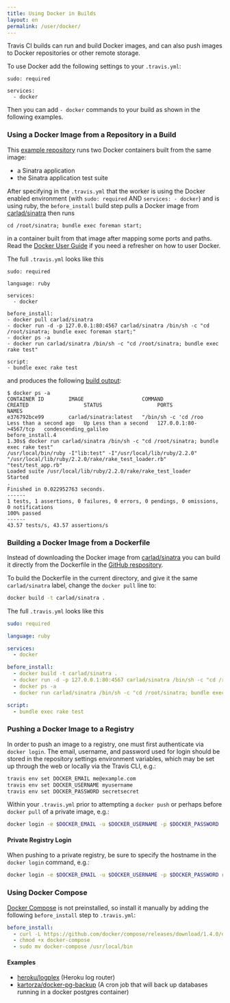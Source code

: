 ```yaml
---
title: Using Docker in Builds
layout: en
permalink: /user/docker/
---
```


<div id="toc"></div>

Travis CI builds can run and build Docker images, and can also push images to
Docker repositories or other remote storage.

To use Docker add the following settings to your `.travis.yml`:

```
sudo: required

services:
  - docker
```

Then you can add `- docker` commands to your build as shown in the following
examples.

### Using a Docker Image from a Repository in a Build

This [example repository](https://github.com/travis-ci/docker-sinatra) runs two
Docker containers built from the same image:

* a Sinatra application
* the Sinatra application test suite

After specifying in the `.travis.yml` that the worker is using the Docker
enabled environment (with `sudo: required` AND `services: - docker`) and is
using ruby, the `before_install` build step pulls a Docker image from
[carlad/sinatra](https://registry.hub.docker.com/u/carlad/sinatra/) then runs

```
cd /root/sinatra; bundle exec foreman start;
```

in a container built from that image after mapping some ports and paths. Read
the [Docker User Guide](https://docs.docker.com/userguide/) if you need a
refresher on how to user Docker.

The full `.travis.yml` looks like this

```
sudo: required

language: ruby

services:
  - docker

before_install:
- docker pull carlad/sinatra
- docker run -d -p 127.0.0.1:80:4567 carlad/sinatra /bin/sh -c "cd /root/sinatra; bundle exec foreman start;"
- docker ps -a
- docker run carlad/sinatra /bin/sh -c "cd /root/sinatra; bundle exec rake test"

script:
- bundle exec rake test
```

and produces the following [build
output](https://travis-ci.org/travis-ci/docker-sinatra):

```
$ docker ps -a
CONTAINER ID        IMAGE                   COMMAND                CREATED                  STATUS                  PORTS                    NAMES
e376792bce99        carlad/sinatra:latest   "/bin/sh -c 'cd /roo   Less than a second ago   Up Less than a second   127.0.0.1:80->4567/tcp   condescending_galileo
before_install.4
1.30s$ docker run carlad/sinatra /bin/sh -c "cd /root/sinatra; bundle exec rake test"
/usr/local/bin/ruby -I"lib:test" -I"/usr/local/lib/ruby/2.2.0" "/usr/local/lib/ruby/2.2.0/rake/rake_test_loader.rb" "test/test_app.rb"
Loaded suite /usr/local/lib/ruby/2.2.0/rake/rake_test_loader
Started
.
Finished in 0.022952763 seconds.
------
1 tests, 1 assertions, 0 failures, 0 errors, 0 pendings, 0 omissions, 0 notifications
100% passed
------
43.57 tests/s, 43.57 assertions/s
```

### Building a Docker Image from a Dockerfile

Instead of downloading the Docker image from
[carlad/sinatra](https://registry.hub.docker.com/u/carlad/sinatra/) you can
build it directly from the Dockerfile in the [GitHub
respository](https://github.com/travis-ci/docker-sinatra/blob/master/Dockerfile).

To build the Dockerfile in the current directory, and give it the same
`carlad/sinatra` label, change the `docker pull` line to:

``` bash
docker build -t carlad/sinatra .
```

The full `.travis.yml` looks like this

``` yaml
sudo: required

language: ruby

services:
  - docker

before_install:
  - docker build -t carlad/sinatra .
  - docker run -d -p 127.0.0.1:80:4567 carlad/sinatra /bin/sh -c "cd /root/sinatra; bundle exec foreman start;"
  - docker ps -a
  - docker run carlad/sinatra /bin/sh -c "cd /root/sinatra; bundle exec rake test"

script:
  - bundle exec rake test
```

### Pushing a Docker Image to a Registry

In order to push an image to a registry, one must first authenticate via `docker
login`.  The email, username, and password used for login should be stored in
the repository settings environment variables, which may be set up through the
web or locally via the Travis CLI, e.g.:

``` bash
travis env set DOCKER_EMAIL me@example.com
travis env set DOCKER_USERNAME myusername
travis env set DOCKER_PASSWORD secretsecret
```

Within your `.travis.yml` prior to attempting a `docker push` or perhaps before
`docker pull` of a private image, e.g.:

``` bash
docker login -e $DOCKER_EMAIL -u $DOCKER_USERNAME -p $DOCKER_PASSWORD
```

#### Private Registry Login

When pushing to a private registry, be sure to specify the hostname in the
`docker login` command, e.g.:

``` bash
docker login -e $DOCKER_EMAIL -u $DOCKER_USERNAME -p $DOCKER_PASSWORD registry.example.com
```

### Using Docker Compose

[Docker Compose](https://docs.docker.com/compose/) is not preinstalled, so
install it manually by adding the following `before_install` step to
`.travis.yml`:

```yaml
before_install:
  - curl -L https://github.com/docker/compose/releases/download/1.4.0/docker-compose-`uname -s`-`uname -m` > docker-compose
  - chmod +x docker-compose
  - sudo mv docker-compose /usr/local/bin
```

#### Examples

* [heroku/logplex](https://github.com/heroku/logplex/blob/master/.travis.yml) (Heroku log router)
* [kartorza/docker-pg-backup](https://github.com/kartoza/docker-pg-backup/blob/master/.travis.yml) (A cron job that will back up databases running in a docker postgres container)
